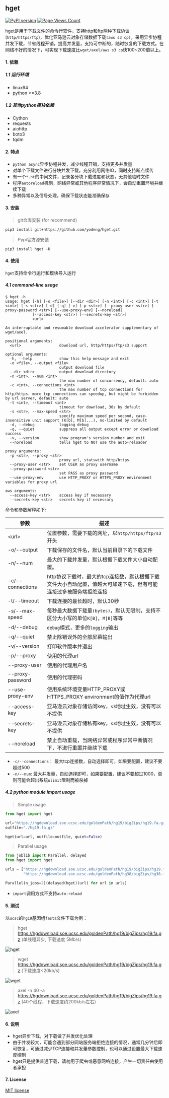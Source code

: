 ## hget

[![PyPI version](https://img.shields.io/pypi/v/hget.svg?logo=pypi&logoColor=FFE873)](https://pypi.python.org/pypi/hget)
[![Page Views Count](https://badges.toozhao.com/badges/01GGP80ERWW0JSCGTHNT8VKAEG/green.svg)](https://badges.toozhao.com/stats/01GGP80ERWW0JSCGTHNT8VKAEG "Get your own page views count badge on badges.toozhao.com")

hget是用于下载文件的命令行软件，支持http和ftp两种下载协议(`http/https/ftp`)，优化亚马逊云对象存储数据下载`(aws s3 cp)`，采用异步协程并发下载，节省线程开销，提高并发量，支持可中断的，随时恢复的下载方式。在网络不好的情况下，可实现下载速度比`wget/axel/aws s3 cp`快100~200倍以上。



#### 1. 依赖

##### 1.1 运行环境

+ linux64
+ python >=3.8



##### 1.2 其他python模块依赖

+ Cython
+ requests
+ aiohttp
+ boto3
+ tqdm



#### 2. 特点

+ `python async`异步协程并发，减少线程开销，支持更多并发量
+ 对单个下载文件进行分块并发下载，充分利用网络IO，同时支持断点续传
+ 有一个`*.ht`的中间文件，记录各分块下载进度和状态，无其他临时文件
+ 程序`autoreload`机制，网络异常或其他程序异常情况下，会自动重置环境并继续下载
+ 多种异常以及信号处理，确保下载状态能准确保存



#### 3. 安装 

> git仓库安装  (for recommend)

```shell
pip3 install git+https://github.com/yodeng/hget.git
```

> Pypi官方源安装

```shell
pip3 install hget -U
```



#### 4. 使用

`hget`支持命令行运行和模块导入运行

##### 4.1 command-line usage

```shell
$ hget -h 
usage: hget [-h] [-o <file>] [--dir <dir>] [-n <int>] [-c <int>] [-t <int>] [-s <str>] [-d] [-q] [-v] [-p <str>] [--proxy-user <str>] [--proxy-password <str>] [--use-proxy-env] [--noreload]
            [--access-key <str>] [--secrets-key <str>]
            <url>

An interruptable and resumable download accelerator supplementary of wget/axel.

positional arguments:
  <url>                 download url, http/https/ftp/s3 support

optional arguments:
  -h, --help            show this help message and exit
  -o <file>, --output <file>
                        output download file
  --dir <dir>           output download directory
  -n <int>, --num <int>
                        the max number of concurrency, default: auto
  -c <int>, --connections <int>
                        the max number of tcp connections for http/https. more tcp connections can speedup, but might be forbidden by url server, default: auto
  -t <int>, --timeout <int>
                        timeout for download, 30s by default
  -s <str>, --max-speed <str>
                        specify maximum speed per second, case-insensitive unit support (K[b], M[b]...), no-limited by default
  -d, --debug           logging debug
  -q, --quiet           suppress all output except error or download success
  -v, --version         show program's version number and exit
  --noreload            tells hget to NOT use the auto-reloader

proxy arguments:
  -p <str>, --proxy <str>
                        proxy url, statswith http/https
  --proxy-user <str>    set USER as proxy username
  --proxy-password <str>
                        set PASS as proxy password
  --use-proxy-env       use HTTP_PROXY or HTTPS_PROXY environment variables for proxy url

aws arguments:
  --access-key <str>    access key if necessary
  --secrets-key <str>   secrets key if necessary
```

命令和参数解释如下:

| 参数             | 描述                                                         |
| ---------------- | ------------------------------------------------------------ |
| \<url\>          | 位置参数，需要下载的网址，以`http/https/ftp/s3`开头          |
| -o/--output      | 下载保存的文件名，默认当前目录下的下载文件                   |
| -n/--num         | 最大的下载并发量，默认根据下载文件大小自动配置。             |
| -c/--connections | http协议下载时，最大的tcp连接数，默认根据下载文件大小自动配置，值越大可加速下载，但有可能连接过多被服务端拒绝连接 |
| -t/--timeout     | 下载连接的最长超时，默认30秒                                 |
| -s/--max-speed   | 每秒最大数据下载量`(bytes)`，默认无限制，支持不区分大小写的单位`K[B]`，`M[B]`等等 |
| -d/--debug       | `debug`模式，更多的`logging`输出                             |
| -q/--quiet       | 禁止除错误外的全部屏幕输出                                   |
| -v/--version     | 打印软件版本并退出                                           |
| -p/--proxy       | 使用的代理url                                                |
| --proxy-user     | 使用的代理用户名                                             |
| --proxy-password | 使用的代理密码                                               |
| --use-proxy-env  | 使用系统环境变量HTTP_PROXY或HTTPS_PROXY environment的值作为代理url |
| --access-key     | 亚马逊云对象存储访问key，`s3`地址生效，没有可以不提供        |
| --secrets-key    | 亚马逊云对象存储私有key，`s3`地址生效，没有可以不提供        |
| --noreload       | 禁止自动重载，当网络异常或程序异常中断情况下，不进行重置并继续下载 |

+ `-c/--connections`： 最大tcp连接数，自动选择即可，如果要配置，建议不要超过500
+ `-n/--num`:  最大并发量，自动选择即可，如果要配置，建议不要超过1000，否则可能会超出系统`ulimit`限制而被杀掉

##### 4.2 python module import usage

> Simple usage

```python
from hget import hget

url="https://hgdownload.soe.ucsc.edu/goldenPath/hg19/bigZips/hg19.fa.gz"
outfile="./hg19.fa.gz"

hget(url=url, outfile=outfile, quiet=False)
```

> Parallel usage

```python
from joblib import Parallel, delayed
from hget import hget

urls = ["https://hgdownload.soe.ucsc.edu/goldenPath/hg19/bigZips/hg19.fa.gz",
        "https://hgdownload.soe.ucsc.edu/goldenPath/hg38/bigZips/hg38.fa.gz"]

Parallel(n_jobs=2)(delayed(hget)(url) for url in urls)
```

+ `import`调用方式不支持`auto-reload`

#### 5. 测试

以`ucsc`的`hg19`基因组`fasta`文件下载为例：

> hget https://hgdownload.soe.ucsc.edu/goldenPath/hg19/bigZips/hg19.fa.gz                   (单线程异步, 下载速度 5Mb/s)

![hget](https://user-images.githubusercontent.com/18365846/184577883-d4fc8304-8137-4edb-acae-b462ac3f6137.png)

> wget https://hgdownload.soe.ucsc.edu/goldenPath/hg19/bigZips/hg19.fa.gz                 (下载速度<20kb/s)

![wget](https://user-images.githubusercontent.com/18365846/184577877-dd479cac-8c7f-45aa-ae15-ca119d646111.png)

> axel -n 40 -a https://hgdownload.soe.ucsc.edu/goldenPath/hg19/bigZips/hg19.fa.gz       (40个线程，下载速度约200kb/s左右)

![axel](https://user-images.githubusercontent.com/18365846/184577881-357fa27b-d6f1-4ed7-9c11-7004d3085211.png)



#### 6. 说明

+ hget异步下载，对下载做了并发优化处理
+ 由于并发较大，可能会遇到部分网站服务端拒绝连接的情况，通常几分钟后即可恢复，可通过减少TCP连接和并发量参数控制，也可以通过设置最大下载速度控制
+ hget只是提供普通下载，请勿用于爬虫或恶意网络连接，产生一切责任由使用者承担



#### 7. License

[MIT license](https://github.com/yodeng/hget/blob/master/LICENSE)
